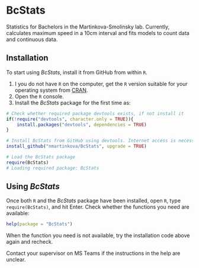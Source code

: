 # BcStats
Statistics for Bachelors in the Martinkova-Smolinsky lab. Currently, calculates maximum speed in a 10cm interval and fits models to count data and continuous data.

## Installation

To start using _BcStats_, install it from GitHub from within `R`. 
1. I you do not have `R` on the computer, get the `R` version suitable for your operating system from [CRAN](https://cran.r-project.org). 
1. Open the `R` console.
1. Install the *BcStats* package for the first time as:

``` r
# Check whether required package devtools exists, if not install it
if(!require("devtools", character.only = TRUE)){
    install.packages("devtools", dependencies = TRUE)
}

# Install BcStats from GitHub using devtools. Internet access is necessary
install_github("nmartinkova/BcStats", upgrade = TRUE)

# Load the BcStats package
require(BcStats)
# Loading required package: BcStats
```

## Using *BcStats*

Once both `R` and the *BcStats* package have been installed, open `R`, type `require(BcStats)`, and hit Enter. Check whether the functions you need are available:

``` r
help(package = "BcStats")
```

When the function you need is not available, try the installation code above again and recheck.

Contact your supervisor on MS Teams if the instructions in the help are unclear.